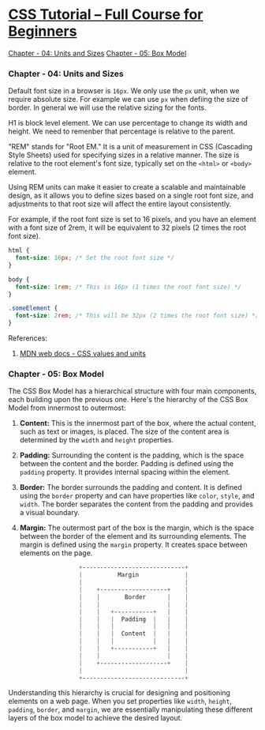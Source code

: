 # [CSS Tutorial – Full Course for Beginners](https://youtu.be/OXGznpKZ_sA?si=3K8Wsrec7byR2y1U)  

[Chapter - 04: Units and Sizes](#chapter---04:-units-and-sizes)
[Chapter - 05: Box Model](#chapter---05:-box-model) 

### Chapter - 04: Units and Sizes

Default font size in a browser is `16px`. We only use the `px` unit, when we require absolute size. For example we can use `px` when defiing the size of border. In general we will use the relative sizing for the fonts.

H1 is block level element. We can use percentage to change its width and height. We need to remenber that percentage is relative to the parent.  

"REM" stands for "Root EM." It is a unit of measurement in CSS (Cascading Style Sheets) used for specifying sizes in a relative manner. The size is relative to the root element's font size, typically set on the `<html>` or `<body>` element.

Using REM units can make it easier to create a scalable and maintainable design, as it allows you to define sizes based on a single root font size, and adjustments to that root size will affect the entire layout consistently.

For example, if the root font size is set to 16 pixels, and you have an element with a font size of 2rem, it will be equivalent to 32 pixels (2 times the root font size).

```css
html {
  font-size: 16px; /* Set the root font size */
}

body {
  font-size: 1rem; /* This is 16px (1 times the root font size) */
}

.someElement {
  font-size: 2rem; /* This will be 32px (2 times the root font size) */
}

```

References:
1. [MDN web docs - CSS values and units ](https://developer.mozilla.org/en-US/docs/Learn/CSS/Building_blocks/Values_and_units)  

### Chapter - 05: Box Model  

The CSS Box Model has a hierarchical structure with four main components, each building upon the previous one. Here's the hierarchy of the CSS Box Model from innermost to outermost:

1. **Content:** This is the innermost part of the box, where the actual content, such as text or images, is placed. The size of the content area is determined by the `width` and `height` properties.

2. **Padding:** Surrounding the content is the padding, which is the space between the content and the border. Padding is defined using the `padding` property. It provides internal spacing within the element.

3. **Border:** The border surrounds the padding and content. It is defined using the `border` property and can have properties like `color`, `style`, and `width`. The border separates the content from the padding and provides a visual boundary.

4. **Margin:** The outermost part of the box is the margin, which is the space between the border of the element and its surrounding elements. The margin is defined using the `margin` property. It creates space between elements on the page.  

```css
                    +-----------------------------+
                    |          Margin             |
                    |                             |
                    |    +-------------------+    |
                    |    |       Border      |    |
                    |    |                   |    |
                    |    |   +-----------+   |    |
                    |    |   |  Padding  |   |    |
                    |    |   |           |   |    |
                    |    |   |  Content  |   |    |
                    |    |   |           |   |    |
                    |    |   +-----------+   |    |
                    |    |                   |    |
                    |    +-------------------+    |
                    |                             |
                    +-----------------------------+

```  


Understanding this hierarchy is crucial for designing and positioning elements on a web page. When you set properties like `width`, `height`, `padding`, `border`, and `margin`, we are essentially manipulating these different layers of the box model to achieve the desired layout.  

